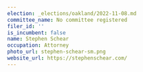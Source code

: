 ```yaml
---
election: _elections/oakland/2022-11-08.md
committee_name: No committee registered
filer_id: ''
is_incumbent: false
name: Stephen Schear
occupation: Attorney
photo_url: stephen-schear-sm.png
website_url: https://stephenschear.com/
---
```

